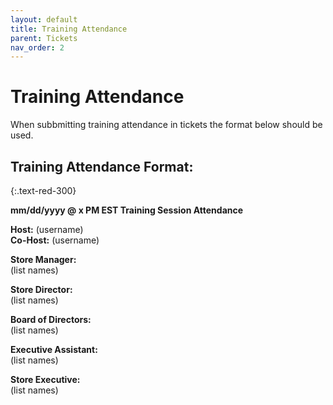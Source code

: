 ```yaml
---
layout: default
title: Training Attendance
parent: Tickets
nav_order: 2
---
```



# Training Attendance

When subbmitting training attendance in tickets the format below should be used.


## Training Attendance Format:
{:.text-red-300}

__mm/dd/yyyy @ x PM EST Training Session Attendance__  

__Host:__ (username)  
__Co-Host:__ (username)  

__Store Manager:__  
(list names)  

__Store Director:__  
(list names)  

__Board of Directors:__  
(list names)  

__Executive Assistant:__  
(list names)  

__Store Executive:__  
(list names)  
